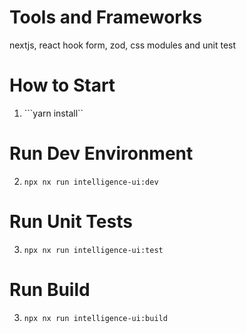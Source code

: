 # Tools and Frameworks 

nextjs, react hook form, zod, css modules and unit test

# How to Start 

1. ```yarn install`` 

# Run Dev Environment 

2. ``` npx nx run intelligence-ui:dev ```

# Run Unit Tests 

3. ``` npx nx run intelligence-ui:test ```

# Run Build

3. ``` npx nx run intelligence-ui:build ```
